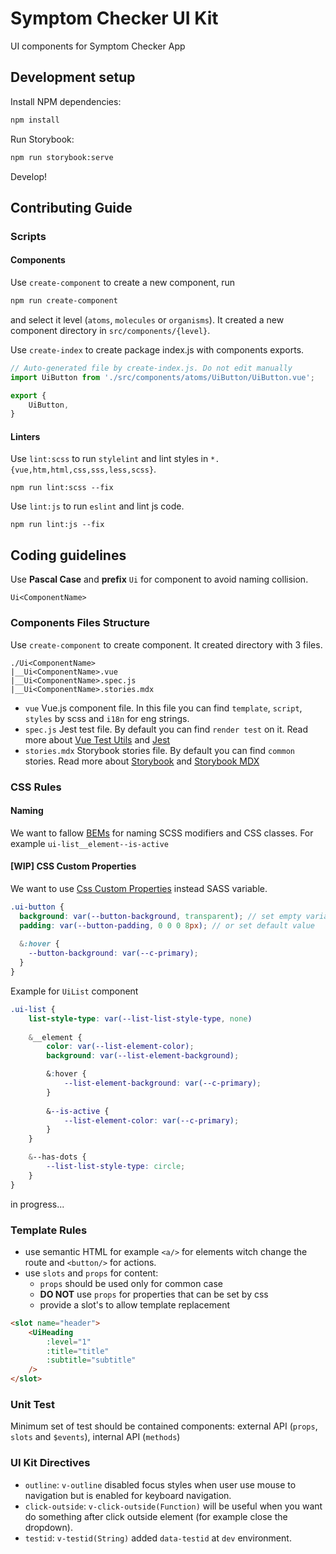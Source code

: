 # Symptom Checker UI Kit
UI components for Symptom Checker App
## Development setup

Install NPM dependencies:
``` bash
npm install
```
Run Storybook:
``` bash
npm run storybook:serve
```
Develop!
## Contributing Guide
### Scripts
#### Components
Use `create-component` to create a new component, run
``` bash
npm run create-component
```
and select it level (`atoms`, `molecules` or `organisms`).
It created a new component directory in `src/components/{level}`.

Use `create-index` to create package index.js with components exports.
``` js
// Auto-generated file by create-index.js. Do not edit manually
import UiButton from './src/components/atoms/UiButton/UiButton.vue';

export {
    UiButton,
}
```
#### Linters
Use `lint:scss` to run `stylelint` and lint styles in `*.{vue,htm,html,css,sss,less,scss}`.
```
npm run lint:scss --fix
```

Use `lint:js` to run `eslint` and lint js code.
```
npm run lint:js --fix
```
## Coding guidelines
Use **Pascal Case** and **prefix** `Ui` for component to avoid naming collision.
```
Ui<ComponentName>
```
### Components Files Structure
Use `create-component` to create component. It created directory with 3 files.
```
./Ui<ComponentName>
|__Ui<ComponentName>.vue
|__Ui<ComponentName>.spec.js
|__Ui<ComponentName>.stories.mdx
```
- `vue` Vue.js component file. In this file you can find `template`, `script`, `styles`
  by scss and `i18n` for eng strings.
- `spec.js` Jest test file. By default you can find `render test` on it. Read more about
  [Vue Test Utils](https://vue-test-utils.vuejs.org/) and [Jest](https://jestjs.io/)
- `stories.mdx` Storybook stories file. By default you can find `common` stories. Read more about
  [Storybook](https://storybook.js.org/) and [Storybook MDX](https://storybook.js.org/docs/react/writing-docs/mdx)
### CSS Rules
#### Naming
We want to fallow [BEMs](http://getbem.com/introduction/) for naming SCSS modifiers and CSS classes.
For example `ui-list__element--is-active`
#### [WIP] CSS Custom Properties
We want to use [Css Custom Properties](https://developer.mozilla.org/en-US/docs/Web/CSS/--*) instead SASS variable.
``` scss
.ui-button {
  background: var(--button-background, transparent); // set empty variable
  padding: var(--button-padding, 0 0 0 8px); // or set default value
  
  &:hover {
    --button-background: var(--c-primary);
  }
}
```
Example for `UiList` component
``` scss
.ui-list {
    list-style-type: var(--list-list-style-type, none)
    
    &__element {
        color: var(--list-element-color);
        background: var(--list-element-background);

        &:hover {
            --list-element-background: var(--c-primary);
        }
        
        &--is-active {
            --list-element-color: var(--c-primary);
        }
    }

    &--has-dots {
        --list-list-style-type: circle;
    }
}
```
in progress...
### Template Rules
- use semantic HTML for example `<a/>` for elements witch change the route and `<button/>` for actions.
- use `slots` and `props` for content:
    - `props` should be used only for common case
    - **DO NOT** use `props` for properties that can be set by css
    - provide a slot's to allow template replacement
``` html
<slot name="header">
    <UiHeading 
        :level="1" 
        :title="title" 
        :subtitle="subtitle"
    />
</slot>
```
### Unit Test
Minimum set of test should be contained components: external API (`props`, `slots` and `$events`), internal API (`methods`)
### UI Kit Directives
- `outline`: `v-outline` disabled focus styles when user use mouse to navigation but is enabled for keyboard navigation.
- `click-outside`: `v-click-outside(Function)` will be useful when you want do something after click outside element (for example close the dropdown).
- `testid`: `v-testid(String)` added `data-testid` at `dev` environment.
